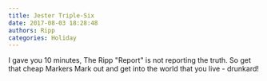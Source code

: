 ```yaml
---
title: Jester Triple-Six
date: 2017-08-03 18:28:48
authors: Ripp
categories: Holiday
---
```


 I gave you 10 minutes, The Ripp "Report" is not reporting the truth. So get that cheap Markers Mark out and get into the world that you live - drunkard!